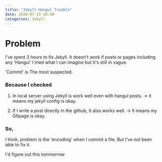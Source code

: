 ```yaml
---
title: "Jekyll Hangul Trouble"
date: 2020-07-15 20:40
categories: Jekyll
---
```

# Problem
I've spent 3 hours to fix Jekyll.
It doesn't work if posts or pages including any 'Hangul'
I tried what I can imagine but It's still in vague.

'Commit' is The most suspected.

### Because I checked
1. In local server using Jekyll is work well even with hangul posts.
-> it means my jekyll config is okay.

2. If I write a post directly in the github, It also works well.
-> It means my GItpage is okay.

### So,
I think, problem is the 'encoding' when I commit a file.
But I've not been able to fix it.

I'd figure out this tommorrow